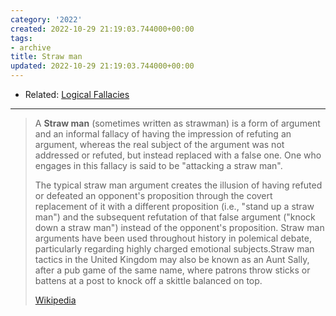 ```yaml
---
category: '2022'
created: 2022-10-29 21:19:03.744000+00:00
tags:
- archive
title: Straw man
updated: 2022-10-29 21:19:03.744000+00:00
---
```

   
   
- Related: [Logical Fallacies](../areas/Logical%20Fallacies.md)   
   
   
---   
   
> A **Straw man** (sometimes written as strawman) is a form of argument and an informal fallacy of having the impression of refuting an argument, whereas the real subject of the argument was not addressed or refuted, but instead replaced with a false one. One who engages in this fallacy is said to be "attacking a straw man".   
>   
> The typical straw man argument creates the illusion of having  refuted or defeated an opponent's proposition through the covert replacement of it with a different proposition (i.e., "stand up a straw man") and the subsequent refutation of that false argument ("knock down a straw man") instead of the opponent's proposition. Straw man arguments have been used throughout history in polemical debate, particularly regarding highly charged emotional subjects.Straw man tactics in the United Kingdom may also be known as an Aunt Sally, after a pub game of the same name, where patrons throw sticks or battens at a post to knock off a skittle balanced on top.   
>   
> [Wikipedia](https://en.wikipedia.org/wiki/Straw%20man)